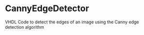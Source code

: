 # CannyEdgeDetector
VHDL Code to detect the edges of an image using the Canny edge detection algorithm

